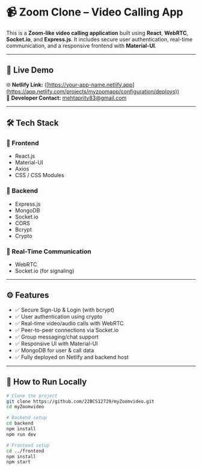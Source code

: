 # 📹 Zoom Clone – Video Calling App

This is a **Zoom-like video calling application** built using **React**, **WebRTC**, **Socket.io**, and **Express.js**. It includes secure user authentication, real-time communication, and a responsive frontend with **Material-UI**.

---

## 🚀 Live Demo

🌐 **Netlify Link:** ([https://your-app-name.netlify.app](https://app.netlify.com/projects/myzoomapp/configuration/deploys))  
📧 **Developer Contact:** mehtaprity83@gmail.com

---

## 🛠 Tech Stack

### 🔹 Frontend
- React.js
- Material-UI
- Axios
- CSS / CSS Modules

### 🔹 Backend
- Express.js
- MongoDB
- Socket.io
- CORS
- Bcrypt
- Crypto

### 🔹 Real-Time Communication
- WebRTC
- Socket.io (for signaling)

---

## ⚙️ Features

- ✅ Secure Sign-Up & Login (with bcrypt)
- ✅ User authentication using crypto
- ✅ Real-time video/audio calls with WebRTC
- ✅ Peer-to-peer connections via Socket.io
- ✅ Group messaging/chat support
- ✅ Responsive UI with Material-UI
- ✅ MongoDB for user & call data
- ✅ Fully deployed on Netlify and backend host

---

## 🧪 How to Run Locally

```bash
# Clone the project
git clone https://github.com/22BCS12729/myZoomvideo.git
cd myZoomvideo

# Backend setup
cd backend
npm install
npm run dev

# Frontend setup
cd ../frontend
npm install
npm start
